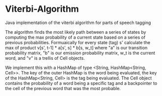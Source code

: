 # Viterbi-Algorithm
Java implementation of the viterbi algorithm for parts of speech tagging

The algorithm finds the most likely path between a series of states by computing the max probability of a current state based on a series of previous probabilities.  Formuaically for every state (tag) s' calculate the max of product v[s', t-1] * a[s', s] * b[s, w_t] where "a" is our transition probability matrix, "b" is our emission probability matrix, w_t is the current word, and "v" is a trellis of Cell objects. 

We implement this with a HashMap of type <String, HashMap<String, Cell>>.  The key of the outer HashMap is the word being evaluated, the key of the HashMap<String, Cell> is the tag being evaluated.  The Cell object contains the probability of a word being a specific tag and a backpointer to the cell of the previous word that was the most probable. 
